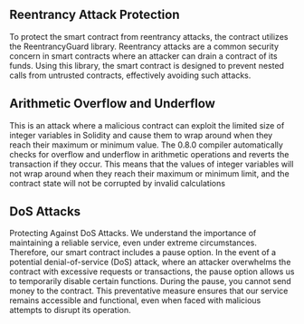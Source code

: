 ## **Reentrancy Attack Protection**

To protect the smart contract from reentrancy attacks, the contract
utilizes the ReentrancyGuard library. Reentrancy attacks are a common
security concern in smart contracts where an attacker can drain a
contract of its funds. Using this library, the smart contract is
designed to prevent nested calls from untrusted contracts, effectively
avoiding such attacks.

## **Arithmetic Overflow and Underflow**

This is an attack where a malicious contract can exploit the limited
size of integer variables in Solidity and cause them to wrap around when
they reach their maximum or minimum value. The 0.8.0 compiler
automatically checks for overflow and underflow in arithmetic operations
and reverts the transaction if they occur. This means that the values of
integer variables will not wrap around when they reach their maximum or
minimum limit, and the contract state will not be corrupted by invalid
calculations

## **DoS Attacks**

Protecting Against DoS Attacks. We understand the importance of
maintaining a reliable service, even under extreme circumstances.
Therefore, our smart contract includes a pause option. In the event of a
potential denial-of-service (DoS) attack, where an attacker overwhelms
the contract with excessive requests or transactions, the pause option
allows us to temporarily disable certain functions. During the pause,
you cannot send money to the contract. This preventative measure ensures
that our service remains accessible and functional, even when faced with
malicious attempts to disrupt its operation.
